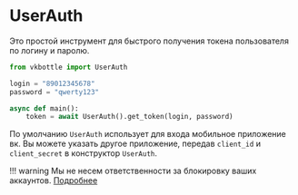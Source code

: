 # UserAuth

Это простой инструмент для быстрого получения токена пользователя по логину и паролю.

```python
from vkbottle import UserAuth

login = "89012345678"
password = "qwerty123"

async def main():
    token = await UserAuth().get_token(login, password)
```

По умолчанию `UserAuth` использует для входа мобильное приложение вк.
Вы можете указать другое приложение, передав `client_id` и `client_secret` в конструктор `UserAuth`.

!!! warning
    Мы не несем ответственности за блокировку ваших аккаунтов. [Подробнее](../high-level/user.md)
